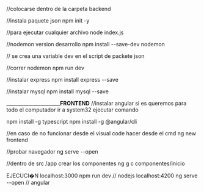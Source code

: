 //colocarse dentro de la carpeta backend

//instala paquete json
npm init -y

//para ejecutar cualquier archivo
node index.js

//nodemon version desarrollo
npm install --save-dev nodemon

// se crea una variable dev en el script de packete json

//correr nodemon
npm run dev

//instalar express
npm install express --save

//instalar mysql
npm install mysql --save

________________________________________________FRONTEND__________________________
//instalar angular si es queremos para todo el computador ir a system32 ejecutar comando

npm install -g typescript
npm install -g @angular/cli

//en caso de no funcionar desde el visual code hacer desde el cmd
ng new frontend

//probar navegador
ng serve --open

//dentro de src /app crear los componentes
ng g c componentes/inicio



EJECUCI�N
localhost:3000  npm run dev  // nodejs
localhost:4200  ng serve --open   // angular

